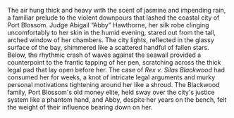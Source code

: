 The air hung thick and heavy with the scent of jasmine and impending rain, a familiar prelude to the violent downpours that lashed the coastal city of Port Blossom.  Judge Abigail “Abby” Hawthorne, her silk robe clinging uncomfortably to her skin in the humid evening, stared out from the tall, arched window of her chambers.  The city lights, reflected in the glassy surface of the bay, shimmered like a scattered handful of fallen stars.  Below, the rhythmic crash of waves against the seawall provided a counterpoint to the frantic tapping of her pen, scratching across the thick legal pad that lay open before her.  The case of *Rex v. Silas Blackwood* had consumed her for weeks, a knot of intricate legal arguments and murky personal motivations tightening around her like a shroud.  The Blackwood family, Port Blossom's old money elite, held sway over the city's justice system like a phantom hand, and Abby, despite her years on the bench, felt the weight of their influence bearing down on her.
